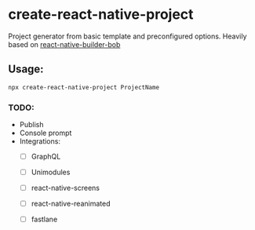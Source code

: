 # create-react-native-project

Project generator from basic template and preconfigured options.
Heavily based on [react-native-builder-bob](https://github.com/callstack/react-native-builder-bob)

## Usage:
  ```sh
  npx create-react-native-project ProjectName
  ```

### TODO:
- Publish
- Console prompt
- Integrations:
  - [ ] GraphQL
  - [ ] Unimodules
  - [ ] react-native-screens
  - [ ] react-native-reanimated
  - [ ] fastlane

